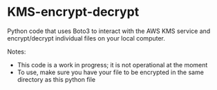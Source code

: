 # KMS-encrypt-decrypt

Python code that uses Boto3 to interact with the AWS KMS service and encrypt/decrypt individual files on your local computer.

Notes:
* This code is a work in progress; it is not operational at the moment
* To use, make sure you have your file to be encrypted in the same directory as this python file
